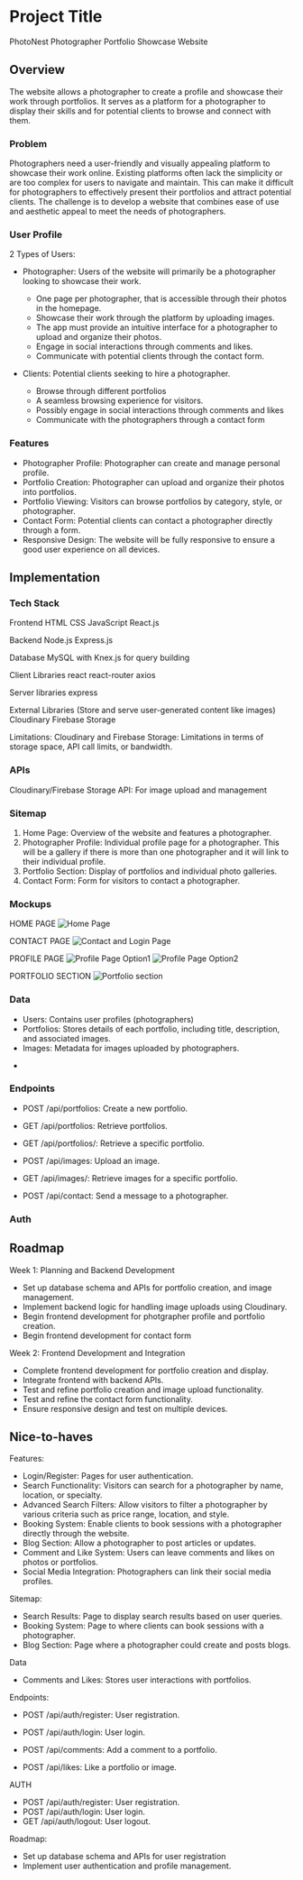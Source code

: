 # Project Title
PhotoNest
Photographer Portfolio Showcase Website

## Overview
<!-- Single sentence like a pitch.-->
The website allows a photographer to create a profile and showcase their work through portfolios. It serves as a platform for a photographer to display their skills and for potential clients to browse and connect with them.

### Problem

Photographers need a user-friendly and visually appealing platform to showcase their work online. Existing platforms often lack the simplicity or are too complex for users to navigate and maintain. This can make it difficult for photographers to effectively present their portfolios and attract potential clients. The challenge is to develop a website that combines ease of use and aesthetic appeal to meet the needs of photographers.

### User Profile
<!-- What problems are we solving for them  -->

2 Types of Users:
* Photographer: Users of the website will primarily be a photographer looking to showcase their work. 
    * One page per photographer, that is accessible through their photos in the homepage. 
    * Showcase their work through the platform by uploading images.
    * The app must provide an intuitive interface for a photographer to upload and organize their photos.
    * Engage in social interactions through comments and likes.
    * Communicate with potential clients through the contact form. 

* Clients: Potential clients seeking to hire a photographer.
    * Browse through different portfolios
    * A seamless browsing experience for visitors.
    * Possibly engage in social interactions through comments and likes
    * Communicate with the photographers through a contact form


### Features
<!-- List the functionality that your app will include. These can be written as user stories or descriptions with related details. Do not describe _how_ these features are implemented, only _what_ needs to be implemented. -->

<!-- Put yourself as the user of your app and then what problems would you like to be solved. Describe it as much as possible-->

* Photographer Profile: Photographer can create and manage personal profile.
* Portfolio Creation: Photographer can upload and organize their photos into portfolios.
* Portfolio Viewing: Visitors can browse portfolios by category, style, or photographer.
* Contact Form: Potential clients can contact a photographer directly through a form.
* Responsive Design: The website will be fully responsive to ensure a good user experience on all devices.

## Implementation

### Tech Stack
<!-- List technologies that will be used in your app, including any libraries to save time or provide more functionality. Be sure to research any potential limitations. -->

Frontend
HTML
CSS
JavaScript
React.js

Backend
Node.js
Express.js

Database
MySQL with Knex.js for query building

Client Libraries
react
react-router
axios

Server libraries
express

External Libraries (Store and serve user-generated content like images)
Cloudinary
Firebase Storage

Limitations:
Cloudinary and Firebase Storage: Limitations in terms of storage space, API call limits, or bandwidth.

### APIs

Cloudinary/Firebase Storage API: For image upload and management

### Sitemap
<!-- List the pages of your app with brief descriptions. You can show this visually, or write it out. -->

1. Home Page: Overview of the website and features a photographer.
2. Photographer Profile: Individual profile page for a photographer. This will be a gallery if there is more than one photographer and it will link to their individual profile.
3. Portfolio Section: Display of portfolios and individual photo galleries.
4. Contact Form: Form for visitors to contact a photographer.

### Mockups
<!-- Provide visuals of your app's screens. You can use tools like Figma or pictures of hand-drawn sketches. -->
HOME PAGE
![Home Page](assets/images/homePage.png)

CONTACT PAGE
![Contact and Login Page](assets/images/contact-loginPage.png)

PROFILE PAGE
![Profile Page Option1](assets/images/profilePage1.png)
![Profile Page Option2](assets/images/profilePage2.png)

PORTFOLIO SECTION
![Portfolio section](assets/images/portfolioView.png)

### Data
<!-- Describe your data and the relationships between them. You can show this visually using diagrams, or write it out.  -->
<!-- drawSQL to visualize relationships -->

* Users: Contains user profiles (photographers)
* Portfolios: Stores details of each portfolio, including title, description, and associated images.
* Images: Metadata for images uploaded by photographers.

<!-- What should be in my Database -->
* 

### Endpoints
<!-- In the final readMe can include the endpoint, short description, parameters, and response body -->
* POST /api/portfolios: Create a new portfolio.
* GET /api/portfolios: Retrieve portfolios.
* GET /api/portfolios/: Retrieve a specific portfolio.

* POST /api/images: Upload an image.
* GET /api/images/: Retrieve images for a specific portfolio.

* POST /api/contact: Send a message to a photographer.

### Auth


## Roadmap
<!-- Scope your project as a sprint. Break down the tasks that will need to be completed and map out timeframes for implementation. Think about what you can reasonably complete before the due date. The more detail you provide, the easier it will be to build. 
This could be in Jira -->

Week 1: Planning and Backend Development
* Set up database schema and APIs for portfolio creation, and image management.
* Implement backend logic for handling image uploads using Cloudinary.
* Begin frontend development for photgrapher profile and portfolio creation.
* Begin frontend development for contact form

Week 2: Frontend Development and Integration

* Complete frontend development for portfolio creation and display.
* Integrate frontend with backend APIs.
* Test and refine portfolio creation and image upload functionality.
* Test and refine the contact form functionality.
* Ensure responsive design and test on multiple devices.


## Nice-to-haves
<!-- Your project will be marked based on what you committed to in the above document. Under nice-to-haves, you can list any additional features you may complete if you have extra time, or after finishing. -->

Features:
* Login/Register: Pages for user authentication.
* Search Functionality: Visitors can search for a photographer by name, location, or specialty.
* Advanced Search Filters: Allow visitors to filter a photographer by various criteria such as price range, location, and style.
* Booking System: Enable clients to book sessions with a photographer directly through the website.
* Blog Section: Allow a photographer to post articles or updates.
* Comment and Like System: Users can leave comments and likes on photos or portfolios.
* Social Media Integration: Photographers can link their social media profiles.

Sitemap:
* Search Results: Page to display search results based on user queries.
* Booking System: Page to where clients can book sessions with a photographer.
* Blog Section: Page where a photographer could create and posts blogs.

Data
* Comments and Likes: Stores user interactions with portfolios.

Endpoints: 
* POST /api/auth/register: User registration.
* POST /api/auth/login: User login.

* POST /api/comments: Add a comment to a portfolio.
* POST /api/likes: Like a portfolio or image.

AUTH
* POST /api/auth/register: User registration.
* POST /api/auth/login: User login.
* GET /api/auth/logout: User logout.

Roadmap:
* Set up database schema and APIs for user registration
* Implement user authentication and profile management.